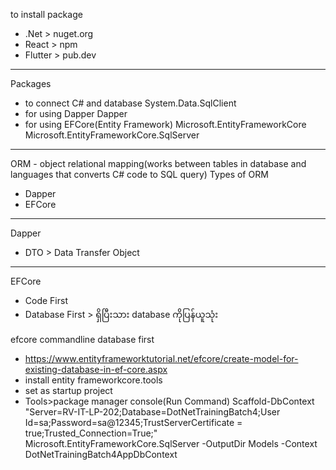 to install package
- .Net > nuget.org
- React > npm
- Flutter > pub.dev
---------------------------------
Packages
- to connect C# and database
  System.Data.SqlClient
- for using Dapper
  Dapper
- for using EFCore(Entity Framework)
  Microsoft.EntityFrameworkCore
  Microsoft.EntityFrameworkCore.SqlServer
_________________________________
ORM - object relational mapping(works between tables in database and languages that converts C# code to SQL query)
Types of ORM
- Dapper
- EFCore
_________________________________
Dapper
- DTO > Data Transfer Object
_________________________________
EFCore
- Code First 
- Database First > ရှိပြီးသား database ကိုပြန်ယူသုံး

efcore commandline database first 
- https://www.entityframeworktutorial.net/efcore/create-model-for-existing-database-in-ef-core.aspx
- install entity frameworkcore.tools
- set as startup project
- Tools>package manager console(Run Command)
  Scaffold-DbContext "Server=RV-IT-LP-202;Database=DotNetTrainingBatch4;User Id=sa;Password=sa@12345;TrustServerCertificate = true;Trusted_Connection=True;" Microsoft.EntityFrameworkCore.SqlServer -OutputDir Models -Context DotNetTrainingBatch4AppDbContext